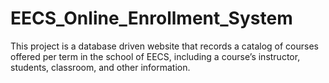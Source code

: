 # EECS_Online_Enrollment_System
This project is a database driven website that records a catalog of courses offered per term in the school of EECS, including a course’s instructor, students, classroom, and other information.
